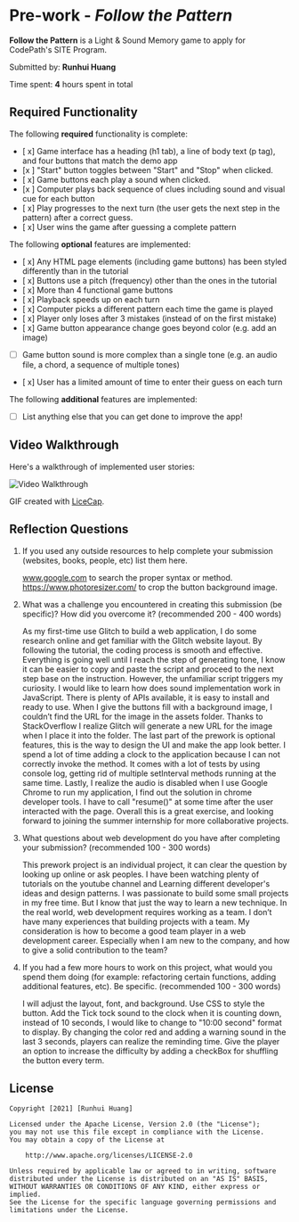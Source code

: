 # Pre-work - _Follow the Pattern_

**Follow the Pattern** is a Light & Sound Memory game to apply for CodePath's SITE Program.

Submitted by: **Runhui Huang**

Time spent: **4** hours spent in total

## Required Functionality

The following **required** functionality is complete:

- [ x] Game interface has a heading (h1 tab), a line of body text (p tag), and four buttons that match the demo app
- [x ] "Start" button toggles between "Start" and "Stop" when clicked.
- [ x] Game buttons each play a sound when clicked.
- [x ] Computer plays back sequence of clues including sound and visual cue for each button
- [ x] Play progresses to the next turn (the user gets the next step in the pattern) after a correct guess.
- [ x] User wins the game after guessing a complete pattern

The following **optional** features are implemented:

- [ x] Any HTML page elements (including game buttons) has been styled differently than in the tutorial
- [ x] Buttons use a pitch (frequency) other than the ones in the tutorial
- [ x] More than 4 functional game buttons
- [ x] Playback speeds up on each turn
- [ x] Computer picks a different pattern each time the game is played
- [ x] Player only loses after 3 mistakes (instead of on the first mistake)
- [ x] Game button appearance change goes beyond color (e.g. add an image)
- [ ] Game button sound is more complex than a single tone (e.g. an audio file, a chord, a sequence of multiple tones)
- [ x] User has a limited amount of time to enter their guess on each turn

The following **additional** features are implemented:

- [ ] List anything else that you can get done to improve the app!

## Video Walkthrough

Here's a walkthrough of implemented user stories:

<img src='https://cdn.glitch.com/4b9f3aec-e757-4e1c-bf27-cb6328d5f3a7%2Flight_sound.gif?v=1614820948717' title='Video Walkthrough' width='' alt='Video Walkthrough' />

GIF created with [LiceCap](http://www.cockos.com/licecap/).

## Reflection Questions

1. If you used any outside resources to help complete your submission (websites, books, people, etc) list them here.

   www.google.com to search the proper syntax or method.
   https://www.photoresizer.com/ to crop the button background image.

2. What was a challenge you encountered in creating this submission (be specific)? How did you overcome it? (recommended 200 - 400 words)

   As my first-time use Glitch to build a web application, I do some research online and get familiar with the Glitch website layout. By following the tutorial, the coding process is smooth and effective. Everything is going well until I reach the step of generating tone, I know it can be easier to copy and paste the script and proceed to the next step base on the instruction. However, the unfamiliar script triggers my curiosity. I would like to learn how does sound implementation work in JavaScript. There is plenty of APIs available, it is easy to install and ready to use. When I give the buttons fill with a background image, I couldn’t find the URL for the image in the assets folder. Thanks to StackOverflow I realize Glitch will generate a new URL for the image when I place it into the folder. The last part of the prework is optional features, this is the way to design the UI and make the app look better. I spend a lot of time adding a clock to the application because I can not correctly invoke the method. It comes with a lot of tests by using console log, getting rid of multiple setInterval methods running at the same time. Lastly, I realize the audio is disabled when I use Google Chrome to run my application, I find out the solution in chrome developer tools. I have to call "resume()" at some time after the user interacted with the page. Overall this is a great exercise, and looking forward to joining the summer internship for more collaborative projects.


3. What questions about web development do you have after completing your submission? (recommended 100 - 300 words)

   This prework project is an individual project, it can clear the question by looking up online or ask peoples. I have been watching plenty of tutorials on the youtube channel and Learning different developer's ideas and design patterns. I was passionate to build some small projects in my free time. But I know that just the way to learn a new technique.  In the real world, web development requires working as a team. I don’t have many experiences that building projects with a team. My consideration is how to become a good team player in a web development career. Especially when I am new to the company, and how to give a solid contribution to the team?

4. If you had a few more hours to work on this project, what would you spend them doing (for example: refactoring certain functions, adding additional features, etc). Be specific. (recommended 100 - 300 words)
   
   I will adjust the layout, font, and background. Use CSS to style the button. Add the Tick tock sound to the clock when it is counting down, instead of 10 seconds, I would like to change to "10:00 second"  format to display. By changing the color red and adding a warning sound in the last 3 seconds, players can realize the reminding time. Give the player an option to increase the difficulty by adding a checkBox for shuffling the button every term.

## License

    Copyright [2021] [Runhui Huang]

    Licensed under the Apache License, Version 2.0 (the "License");
    you may not use this file except in compliance with the License.
    You may obtain a copy of the License at

        http://www.apache.org/licenses/LICENSE-2.0

    Unless required by applicable law or agreed to in writing, software
    distributed under the License is distributed on an "AS IS" BASIS,
    WITHOUT WARRANTIES OR CONDITIONS OF ANY KIND, either express or implied.
    See the License for the specific language governing permissions and
    limitations under the License.
